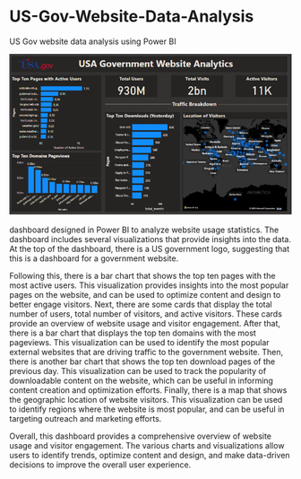 # US-Gov-Website-Data-Analysis
US Gov website data analysis using Power BI

<img src="https://github.com/AliNaqvi110/US-Gov-Website-Data-Analysis/blob/main/USA-Gov_website%20Analytics.PNG">

<p>dashboard designed in Power BI to analyze website usage statistics. The dashboard includes several visualizations that provide insights into the data. At the top of the dashboard, there is a US government logo, suggesting that this is a dashboard for a government website.</p>

<p>Following this, there is a bar chart that shows the top ten pages with the most active users. This visualization provides insights into the most popular pages on the website, and can be used to optimize content and design to better engage visitors. Next, there are some cards that display the total number of users, total number of visitors, and active visitors. These cards provide an overview of website usage and visitor engagement. After that, there is a bar chart that displays the top ten domains with the most pageviews. This visualization can be used to identify the most popular external websites that are driving traffic to the government website. Then, there is another bar chart that shows the top ten download pages of the previous day. This visualization can be used to track the popularity of downloadable content on the website, which can be useful in informing content creation and optimization efforts. Finally, there is a map that shows the geographic location of website visitors. This visualization can be used to identify regions where the website is most popular, and can be useful in targeting outreach and marketing efforts.</p>

<p>Overall, this dashboard provides a comprehensive overview of website usage and visitor engagement. The various charts and visualizations allow users to identify trends, optimize content and design, and make data-driven decisions to improve the overall user experience.</p>
